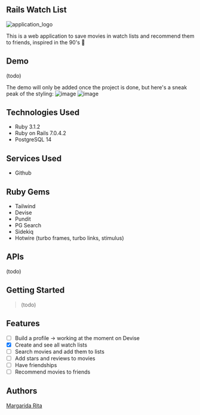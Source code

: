 ## Rails Watch List
![application_logo](https://github.com/margaridarita/rails-watch-list/assets/110779743/3d1d07e7-5d43-4745-85cd-f4f3995c7b5a)

This is a web application to save movies in watch lists and recommend them to friends, inspired in the 90's 📼

## Demo
(todo)

The demo will only be added once the project is done, but here's a sneak peak of the styling:
![image](https://github.com/margaridarita/rails-watch-list/assets/110779743/60ffd352-fa97-49e6-90c9-ac92b2e2f533)
![image](https://github.com/margaridarita/rails-watch-list/assets/110779743/c4bc62a8-7a8d-4424-9109-e0f1a2cbd77d)

## Technologies Used
* Ruby 3.1.2
* Ruby on Rails 7.0.4.2
* PostgreSQL 14

## Services Used
* Github

## Ruby Gems
* Tailwind
* Devise
* Pundit
* PG Search
* Sidekiq
* Hotwire (turbo frames, turbo links, stimulus)

## APIs
(todo)

## Getting Started
> (todo)

## Features
- [ ] Build a profile -> working at the moment on Devise
- [x] Create and see all watch lists
- [ ] Search movies and add them to lists
- [ ] Add stars and reviews to movies
- [ ] Have friendships
- [ ] Recommend movies to friends

## Authors
[Margarida Rita](https://github.com/margaridarita)
